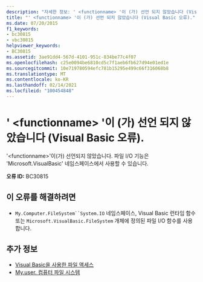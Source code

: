```yaml
---
description: "자세한 정보: ' <functionname> '이 (가) 선언 되지 않았습니다 (Visual Basic 오류)."
title: "' <functionname> '이 (가) 선언 되지 않았습니다 (Visual Basic 오류)."
ms.date: 07/20/2015
f1_keywords:
- bc30815
- vbc30815
helpviewer_keywords:
- BC30815
ms.assetid: 3ae91dd4-567d-4101-951c-834be77c4f07
ms.openlocfilehash: c25e0094be6810cd5c7f1aeb6fb627d94e01ed1e
ms.sourcegitcommit: 10e719780594efc781b15295e499c66f316068b8
ms.translationtype: MT
ms.contentlocale: ko-KR
ms.lasthandoff: 02/14/2021
ms.locfileid: "100454848"
---
```

# <a name="functionname-is-not-declared-visual-basic-error"></a>' \<functionname> '이 (가) 선언 되지 않았습니다 (Visual Basic 오류).

'\<functionname>'이(가) 선언되지 않았습니다. 파일 I/O 기능은 'Microsoft.VisualBasic' 네임스페이스에서 사용할 수 있습니다.  
  
 **오류 ID:** BC30815  
  
## <a name="to-correct-this-error"></a>이 오류를 해결하려면  
  
- `My.Computer.FileSystem``System.IO` 네임스페이스, Visual Basic 런타임 함수 또는 `Microsoft.VisualBasic.FileSystem` 개체에 정의된 파일 I/O 함수를 사용합니다.  
  
## <a name="see-also"></a>추가 정보

- [Visual Basic을 사용한 파일 액세스](../developing-apps/programming/drives-directories-files/file-access.md)
- [My.user. 컴퓨터 파일 시스템](xref:Microsoft.VisualBasic.FileIO.FileSystem)
